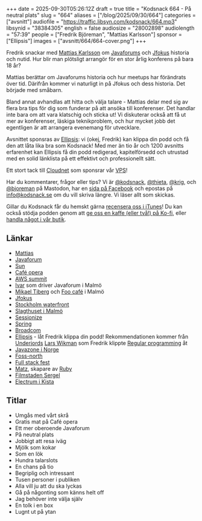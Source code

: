 +++
date = 2025-09-30T05:26:12Z
draft = true
title = "Kodsnack 664 - På neutral plats"
slug = "664"
aliases = ["/blog/2025/09/30/664"]
categories = ["avsnitt"]
audiofile = "https://traffic.libsyn.com/kodsnack/664.mp3"
libsynid = "38384305"
english = false
audiosize = "28002898"
audiolength = "57:39"
people = ["Fredrik Björeman", "Mattias Karlsson"]
sponsor = ["Ellipsis"]
images = ["avsnitt/664/664-cover.png"]
+++

Fredrik snackar med [Mattias Karlsson](https://www.linkedin.com/in/mattiask/) om [Javaforums](http://www.jforum.se/) och [Jfokus](https://www.jfokus.se/) historia och nutid. Hur blir man plötsligt arrangör för en stor årlig konferens på bara 18 år?

Mattias berättar om Javaforums historia och hur meetups har förändrats över tid. Därifrån kommer vi naturligt in på Jfokus och dess historia. Det började med småbarn.

Bland annat avhandlas att hitta och välja talare - Mattias delar med sig av flera bra tips för dig som funderar på att ansöka till konferenser. Det handlar inte bara om att vara klatschig och sticka ut! Vi diskuterar också att få ut mer av konferenser, läskiga teknikproblem, och hur mycket jobb det egentligen är att arrangera evenemang för utvecklare.

Avsnittet sponsras av [Ellipsis](http://www.ellipsis.se): vi (okej, Fredrik) kan klippa din podd och få den att låta lika bra som Kodsnack! Med mer än tio år och 1200 avsnitts erfarenhet kan Ellipsis få din podd redigerad, kapitelförsedd och utrustad med en solid länklista på ett effektivt och professionellt sätt.

Ett stort tack till [Cloudnet](https://www.cloudnet.se) som sponsrar vår [VPS](https://en.wikipedia.org/wiki/Virtual_private_server)!

Har du kommentarer, frågor eller tips? Vi är [@kodsnack](https://social.podsnack.se/@kodsnack), [@thieta](https://6510.nu/@thieta), [@krig](https://6510.nu/@krig), och [@bjoreman](https://toot.cafe/@bjoreman) på Mastodon, har en [sida på Facebook](https://www.facebook.com/) och epostas på [info@kodsnack.se](mailto:info@kodsnack.se) om du vill skriva längre. Vi läser allt som skickas.

Gillar du Kodsnack får du hemskt gärna [recensera oss i iTunes](https://itunes.apple.com/se/podcast/kodsnack/id561631498?l=en)! Du kan också stödja podden genom att <a href="https://ko-fi.com/kodsnack" rel="payment">ge oss en kaffe (eller två!) på Ko-fi</a>, eller [handla något i vår butik](https://shop.spreadshirt.se/kodsnack/).

## Länkar
* [Mattias](https://www.linkedin.com/in/mattiask/)
* [Javaforum](http://www.jforum.se/)
* [Sun](https://en.wikipedia.org/wiki/Sun_Microsystems)
* [Café opera](https://sv.wikipedia.org/wiki/Caf%C3%A9_Opera)
* [AWS summit](https://aws.amazon.com/events/summits/)
* [Ivar](https://www.linkedin.com/in/ivargrimstad/?originalSubdomain=se) som driver Javaforum i Malmö
* [Mikael Tiberg](https://www.linkedin.com/in/michaeltiberg/?originalSubdomain=se) och [Foo café](https://foocafe.org/) i Malmö
* [Jfokus](https://www.jfokus.se/)
* [Stockholm waterfront](https://stockholmwaterfront.com/)
* [Slagthuset i Malmö](https://www.slagthuset.se/)
* [Sessionize](https://sessionize.com/)
* [Spring](https://en.wikipedia.org/wiki/Spring_Framework)
* [Broadcom](https://en.wikipedia.org/wiki/Broadcom)
* [Ellipsis](http://www.ellipsis.se) - låt Fredrik klippa din podd! Rekommendationen kommer från [Underjords](https://underjord.io/) [Lars Wikman](https://underjord.io/lars.html) som Fredrik klippte [Regular programming](https://www.regprog.com/) åt
* [Javazone i Norge](https://2025.javazone.no/en/aboutUs)
* [Foss-north](https://foss-north.se/)
* [Full stack fest](https://2019.fullstackfest.com/)
* [Matz](https://en.wikipedia.org/wiki/Yukihiro_Matsumoto), skapare av [Ruby](https://en.wikipedia.org/wiki/Ruby_%28programming_language%29)
* [Filmstaden Sergel](https://sv.wikipedia.org/wiki/Filmstaden_Sergel)
* [Electrum i Kista](https://kista.com/)

## Titlar
* Umgås med vårt skrå
* Gratis mat på Café opera
* Ett mer oberoende Javaforum
* På neutral plats
* Jobbigt att resa iväg
* Mjölk som kokar
* Som en lök
* Hundra talarslots
* En chans på tio
* Begriplig och intressant
* Tusen personer i publiken
* Alla vill ju att du ska lyckas
* Gå på någonting som känns helt off
* Jag behöver inte välja själv
* En tolk i en box
* Lugnt ut på ytan